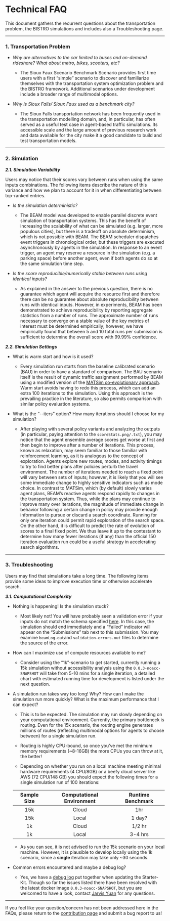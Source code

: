 # Technical FAQ

This document gathers the recurrent questions about the transportation problem, the BISTRO simulations and includes also a Troubleshooting page. 

---
### 1. Transportation Problem
- *Why are alternatives to the car limited to buses and on-demand rideshare? What about metro, bikes, scooters, etc?*

	- The Sioux Faux Scenario Benchmark Scenario provides first time users with a first “simple” scenario to discover and familiarize themselves with the transportation system optimization problem and the BISTRO framework. Additional scenarios under development include a broader range of multimodal options.

- *Why is Sioux Falls/ Sioux Faux used as a benchmark city?*

	-	The Sioux Falls transportation network has been frequently used in the transportation modelling domain, and, in particular, has often served as a useful test case in agent-based traffic simulations. Its accessible scale and the large amount of previous research work and data available for the city make it a good candidate to build and test transportation models.

---
### 2. Simulation

***2.1. Simulation Variability***

Users may notice that their scores vary between runs when using the same inputs combinations. The following items describe the nature of this variance and how we plan to account for it in when differentiating between top-ranked entries.

- *Is the simulation deterministic?*
	-	The BEAM model was developed to enable parallel discrete event simulation of transportation systems. This has the benefit of increasing the scalability of what can be simulated (e.g. larger, more populous cities), but there is a tradeoff on absolute determinism, which is not possible with BEAM. The BEAM scheduler dispatches event triggers in chronological order, but these triggers are executed asynchronously by agents in the simulation. In response to an event trigger, an agent may reserve a resource in the simulation (e.g. a parking space) before another agent, even if both agents do so at the same simulation time step. 

- *Is the score reproducible/numerically stable between runs using identical inputs?*
	-	As explained in the answer to the previous question, there is no guarantee which agent will acquire the resource first and therefore there can be no guarantee about absolute reproducibility between runs with identical inputs. However, in experiments, BEAM has been demonstrated to achieve reproducibility by reporting aggregate statistics from a number of runs. The approximate number of runs necessary to converge on a stable value of the key metrics of interest must be determined empirically; however, we have empirically found that between 5 and 10 total runs per submission is sufficient to determine the overall score with 99.99% confidence. 


***2.2. Simulation Settings***

- What is warm start and how is it used?
	-	Every simulation run starts from the baseline calibrated scenario (BAU) in order to have a standard of comparison. The BAU scenario itself is the result of dynamic traffic assignment performed by BEAM using a modified version of the [MATSim co-evolutionary approach](https://www.researchgate.net/publication/254059914_Integrating_Power_Systems_Transport_Systems_and_Vehicle_Technology_for_Electric_Mobility_Impact_Assessment_and_Efficient_Control). Warm start avoids having to redo this process, which can add an extra 100 iterations to the simulation. Using this approach is the prevailing practice in the literature, so also permits comparison with similar policy evaluation systems.

-	What is the “--iters” option? How many iterations should I choose for my simulation?

	- After playing with several policy variants and analyzing the outputs (in particular, paying attention to the `scoreStats.png/.txt`), you may notice that the agent ensemble average scores get worse at first and then begin to improve after a number of iterations. This process, known as relaxation, may seem familiar to those familiar with reinforcement learning, as it is analogous to the concept of exploration. Agents explore new routes, modes, and activity timings to try to find better plans after policies perturb the travel environment. The number of iterations needed to reach a fixed point will vary between sets of inputs; however, it is likely that you will see some immediate change to highly sensitive indicators such as mode choice. In contrast to MATSim, which (by default) slowly varies agent plans, BEAM’s reactive agents respond rapidly to changes in the transportation system. Thus, while the plans may continue to improve many over iterations, the magnitude of immediate change in behavior following a certain change in policy may provide enough information to pursue or discard a search coordinate. Running for only one iteration could permit rapid exploration of the search space. On the other hand, it is difficult to predict the rate of evolution of scores to a final fixed point. We thus leave it up to the contestant to determine how many fewer iterations (if any) than the official 150 iteration evaluation run could be a useful strategy in accelerating search algorithms. 

---
### 3. Troubleshooting

Users may find that simulations take a long time. The following items provide some ideas to improve execution time or otherwise accelerate search.

***3.1. Computational Complexity***

- Nothing is happening! Is the simulation stuck?

	- Most likely not! You will have probably seen a validation error if your inputs do not match the schema specified [here](docs/Which-inputs-should-I-optimize.md). In this case, the simulation should end immediately and a “Failed” indicator will appear on the “Submissions” tab next to this submission. You may examine `beamLog.out`and `validation-errors.out` files to determine the source of the error.

- How can I maximize use of compute resources available to me?
	- Consider using the “1k”-scenario to get started, currently running a 15k simulation without accessibility analysis using the `0.0.3-noacc-SNAPSHOT` will take from 5-10 mins for a single iteration, a detailed chart with estimated running time for development is listed under the next question.

- A simulation run takes way too long! Why? How can I make the simulation run more quickly? What is the maximum performance that I can expect?
  
	* This is to be expected. The simulation may run slowly depending on your computational environment. Currently, the primary bottleneck is routing. Even for the 15k scenario, the routing engine generates millions of routes (reflecting multimodal options for agents to choose between) for a single simulation run.  
  
	* Routing is highly CPU-bound, so once you’ve met the minimum memory requirements (~8-16GB) the more CPUs you can throw at it, the better! 

	* Depending on whether you run on a local machine meeting minimal hardware requirements (4 CPU/8GB)  or a beefy cloud server like AWS (72 CPU/148 GB) you should expect the following times for a single simulation run of 100 iterations:

	| Sample Size| Computational Environment | Runtime Benchmark |
	| :---:| :---: | :---: |
	| 15k | Cloud | 1hr | 
	| 15k | Local | 1 day? | 
	| 1k | Cloud | 1/2 hr | 
	| 1k | Local| 3-4 hrs| 

	- As you can see, it is not advised to run the 15k scenario on your local 
machine. However, it is plausible to develop locally using the 1k scenario, 
since a **single** iteration may take only ~30 seconds. 

- Common errors encountered and maybe a debug log?
	-	Yes, we have a [debug log](https://docs.google.com/document/d/14d0_50TfiszSlDvM7pLQIzUpkV8dK4HZHNtZWJRCE5s/edit?usp=sharing) put together when updating the Starter-Kit. Though so far the issues listed there have been resolved with the latest docker image `0.0.3-noacc-SNAPSHOT`, but you are welcomed to have a look, contact [Jarvis Yuan](mailto:jarviskroos7@berkeley.edu) for any questions.

---
If you feel like your question/concern has not been addressed here in the FAQs, please return to the [contribution page](.github/CONTRIBUTING.md) and submit a bug report to us!
